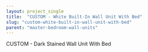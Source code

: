 ```yaml
---
layout: project_single
title:  "CUSTOM - White Built-In Wall Unit With Bed"
slug: "custom-white-built-in-wall-unit-with-bed"
parent: "master-bedroom-wall-units"
---
```

CUSTOM - Dark Stained Wall Unit With Bed